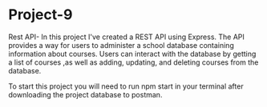 # Project-9
 Rest API- In this project I've created a REST API using Express. The API provides a way for users to administer a school database containing information about courses. Users can interact with the database by getting a list of courses ,as well as adding, updating, and deleting courses from the database.

 To start this project you will need to run npm start in your terminal after downloading the project database to postman.
